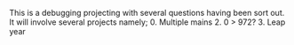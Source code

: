 This is a debugging projecting with several questions having been sort out. It will involve several projects namely;
0. Multiple mains
2. 0 > 972?
3. Leap year
